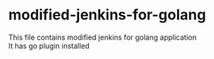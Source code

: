 # modified-jenkins-for-golang
This file contains modified jenkins for golang application <br>
It has go plugin installed
